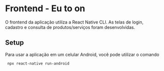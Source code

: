 # Frontend - Eu to on

O frontend da aplicação utiliza a React Native CLI. As telas de login, cadastro e consulta de produtos/serviços foram desenvolvidas.

## Setup

Para usar a aplicação em um celular Android, você pode utilizar o comando

```bash
 npx react-native run-android
```
